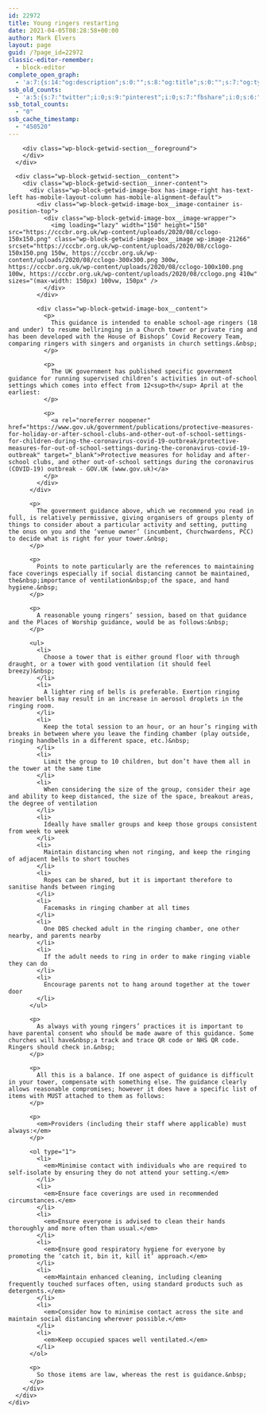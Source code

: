 ```yaml
---
id: 22972
title: Young ringers restarting
date: 2021-04-05T08:28:58+00:00
author: Mark Elvers
layout: page
guid: /?page_id=22972
classic-editor-remember:
  - block-editor
complete_open_graph:
  - 'a:7:{s:14:"og:description";s:0:"";s:8:"og:title";s:0:"";s:7:"og:type";s:0:"";s:12:"twitter:card";s:7:"summary";s:15:"twitter:creator";s:0:"";s:19:"twitter:description";s:0:"";s:8:"og:image";s:0:"";}'
ssb_old_counts:
  - 'a:5:{s:7:"twitter";i:0;s:9:"pinterest";i:0;s:7:"fbshare";i:0;s:6:"reddit";i:0;s:6:"tumblr";N;}'
ssb_total_counts:
  - "0"
ssb_cache_timestamp:
  - "450520"
---
```

<div class="wp-block-getwid-section">
  <div class="wp-block-getwid-section__wrapper">
    <div class="wp-block-getwid-section__inner-wrapper">
      <div class="wp-block-getwid-section__background-holder">
        <div class="wp-block-getwid-section__background">
        </div>
        
        <div class="wp-block-getwid-section__foreground">
        </div>
      </div>
      
      <div class="wp-block-getwid-section__content">
        <div class="wp-block-getwid-section__inner-content">
          <div class="wp-block-getwid-image-box has-image-right has-text-left has-mobile-layout-column has-mobile-alignment-default">
            <div class="wp-block-getwid-image-box__image-container is-position-top">
              <div class="wp-block-getwid-image-box__image-wrapper">
                <img loading="lazy" width="150" height="150" src="https://cccbr.org.uk/wp-content/uploads/2020/08/cclogo-150x150.png" class="wp-block-getwid-image-box__image wp-image-21266" srcset="https://cccbr.org.uk/wp-content/uploads/2020/08/cclogo-150x150.png 150w, https://cccbr.org.uk/wp-content/uploads/2020/08/cclogo-300x300.png 300w, https://cccbr.org.uk/wp-content/uploads/2020/08/cclogo-100x100.png 100w, https://cccbr.org.uk/wp-content/uploads/2020/08/cclogo.png 410w" sizes="(max-width: 150px) 100vw, 150px" />
              </div>
            </div>
            
            <div class="wp-block-getwid-image-box__content">
              <p>
                This guidance is intended to enable school-age ringers (18 and under) to resume bellringing in a Church tower or private ring and has been developed with the House of Bishops’ Covid Recovery Team, comparing ringers with singers and organists in church settings.&nbsp;
              </p>
              
              <p>
                The UK government has published specific government guidance for running supervised children’s activities in out-of-school settings which comes into effect from 12<sup>th</sup> April at the earliest:
              </p>
              
              <p>
                <a rel="noreferrer noopener" href="https://www.gov.uk/government/publications/protective-measures-for-holiday-or-after-school-clubs-and-other-out-of-school-settings-for-children-during-the-coronavirus-covid-19-outbreak/protective-measures-for-out-of-school-settings-during-the-coronavirus-covid-19-outbreak" target="_blank">Protective measures for holiday and after-school clubs, and other out-of-school settings during the coronavirus (COVID-19) outbreak - GOV.UK (www.gov.uk)</a>
              </p>
            </div>
          </div>
          
          <p>
            The government guidance above, which we recommend you read in full, is relatively permissive, giving organisers of groups plenty of things to consider about a particular activity and setting, putting the onus on you and the ‘venue owner’ (incumbent, Churchwardens, PCC) to decide what is right for your tower.&nbsp;
          </p>
          
          <p>
            Points to note particularly are the references to maintaining face coverings especially if social distancing cannot be maintained, the&nbsp;importance of ventilation&nbsp;of the space, and hand hygiene.&nbsp;
          </p>
          
          <p>
            A reasonable young ringers’ session, based on that guidance and the Places of Worship guidance, would be as follows:&nbsp;
          </p>
          
          <ul>
            <li>
              Choose a tower that is either ground floor with through draught, or a tower with good ventilation (it should feel breezy)&nbsp;
            </li>
            <li>
              A lighter ring of bells is preferable. Exertion ringing heavier bells may result in an increase in aerosol droplets in the ringing room.
            </li>
            <li>
              Keep the total session to an hour, or an hour’s ringing with breaks in between where you leave the finding chamber (play outside, ringing handbells in a different space, etc.)&nbsp;
            </li>
            <li>
              Limit the group to 10 children, but don’t have them all in the tower at the same time
            </li>
            <li>
              When considering the size of the group, consider their age and ability to keep distanced, the size of the space, breakout areas, the degree of ventilation
            </li>
            <li>
              Ideally have smaller groups and keep those groups consistent from week to week
            </li>
            <li>
              Maintain distancing when not ringing, and keep the ringing of adjacent bells to short touches
            </li>
            <li>
              Ropes can be shared, but it is important therefore to sanitise hands between ringing
            </li>
            <li>
              Facemasks in ringing chamber at all times
            </li>
            <li>
              One DBS checked adult in the ringing chamber, one other nearby, and parents nearby
            </li>
            <li>
              If the adult needs to ring in order to make ringing viable they can do
            </li>
            <li>
              Encourage parents not to hang around together at the tower door
            </li>
          </ul>
          
          <p>
            As always with young ringers’ practices it is important to have parental consent who should be made aware of this guidance. Some churches will have&nbsp;a track and trace QR code or NHS QR code. Ringers should check in.&nbsp;
          </p>
          
          <p>
            All this is a balance. If one aspect of guidance is difficult in your tower, compensate with something else. The guidance clearly allows reasonable compromises; however it does have a specific list of items with MUST attached to them as follows:
          </p>
          
          <p>
            <em>Providers (including their staff where applicable) must always:</em>
          </p>
          
          <ol type="1">
            <li>
              <em>Minimise contact with individuals who are required to self-isolate by ensuring they do not attend your setting.</em>
            </li>
            <li>
              <em>Ensure face coverings are used in recommended circumstances.</em>
            </li>
            <li>
              <em>Ensure everyone is advised to clean their hands thoroughly and more often than usual.</em>
            </li>
            <li>
              <em>Ensure good respiratory hygiene for everyone by promoting the ‘catch it, bin it, kill it’ approach.</em>
            </li>
            <li>
              <em>Maintain enhanced cleaning, including cleaning frequently touched surfaces often, using standard products such as detergents.</em>
            </li>
            <li>
              <em>Consider how to minimise contact across the site and maintain social distancing wherever possible.</em>
            </li>
            <li>
              <em>Keep occupied spaces well ventilated.</em>
            </li>
          </ol>
          
          <p>
            So those items are law, whereas the rest is guidance.&nbsp;
          </p>
        </div>
      </div>
    </div>
  </div>
</div>
